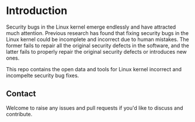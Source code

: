 # Introduction

Security bugs in the Linux kernel emerge endlessly and have attracted much attention. Previous research has found that fixing
security bugs in the Linux kernel could be incomplete and incorrect due to human mistakes. The former fails to repair all the original security
defects in the software, and the latter fails to properly repair the original security defects or introduces new ones. 

This repo contains the open data and tools for Linux kernel incorrect and incompelte security bug fixes.

## Contact

Welcome to raise any issues and pull requests if you'd like to discuss and contribute.
